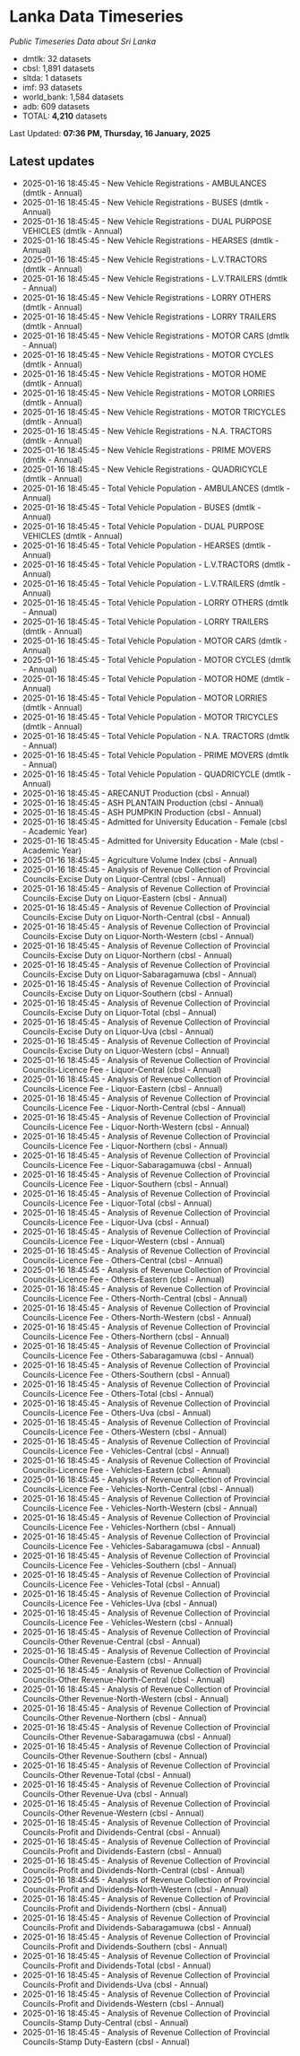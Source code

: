 # Lanka Data Timeseries
*Public Timeseries Data about Sri Lanka*

* dmtlk: 32 datasets
* cbsl: 1,891 datasets
* sltda: 1 datasets
* imf: 93 datasets
* world_bank: 1,584 datasets
* adb: 609 datasets
* TOTAL: **4,210** datasets

Last Updated: **07:36 PM, Thursday, 16 January, 2025**

## Latest updates

* 2025-01-16 18:45:45 - New Vehicle Registrations - AMBULANCES (dmtlk - Annual)
* 2025-01-16 18:45:45 - New Vehicle Registrations - BUSES (dmtlk - Annual)
* 2025-01-16 18:45:45 - New Vehicle Registrations - DUAL PURPOSE VEHICLES (dmtlk - Annual)
* 2025-01-16 18:45:45 - New Vehicle Registrations - HEARSES (dmtlk - Annual)
* 2025-01-16 18:45:45 - New Vehicle Registrations - L.V.TRACTORS (dmtlk - Annual)
* 2025-01-16 18:45:45 - New Vehicle Registrations - L.V.TRAILERS (dmtlk - Annual)
* 2025-01-16 18:45:45 - New Vehicle Registrations - LORRY OTHERS (dmtlk - Annual)
* 2025-01-16 18:45:45 - New Vehicle Registrations - LORRY TRAILERS (dmtlk - Annual)
* 2025-01-16 18:45:45 - New Vehicle Registrations - MOTOR CARS (dmtlk - Annual)
* 2025-01-16 18:45:45 - New Vehicle Registrations - MOTOR CYCLES (dmtlk - Annual)
* 2025-01-16 18:45:45 - New Vehicle Registrations - MOTOR HOME (dmtlk - Annual)
* 2025-01-16 18:45:45 - New Vehicle Registrations - MOTOR LORRIES (dmtlk - Annual)
* 2025-01-16 18:45:45 - New Vehicle Registrations - MOTOR TRICYCLES (dmtlk - Annual)
* 2025-01-16 18:45:45 - New Vehicle Registrations - N.A. TRACTORS (dmtlk - Annual)
* 2025-01-16 18:45:45 - New Vehicle Registrations - PRIME MOVERS (dmtlk - Annual)
* 2025-01-16 18:45:45 - New Vehicle Registrations - QUADRICYCLE (dmtlk - Annual)
* 2025-01-16 18:45:45 - Total Vehicle Population - AMBULANCES (dmtlk - Annual)
* 2025-01-16 18:45:45 - Total Vehicle Population - BUSES (dmtlk - Annual)
* 2025-01-16 18:45:45 - Total Vehicle Population - DUAL PURPOSE VEHICLES (dmtlk - Annual)
* 2025-01-16 18:45:45 - Total Vehicle Population - HEARSES (dmtlk - Annual)
* 2025-01-16 18:45:45 - Total Vehicle Population - L.V.TRACTORS (dmtlk - Annual)
* 2025-01-16 18:45:45 - Total Vehicle Population - L.V.TRAILERS (dmtlk - Annual)
* 2025-01-16 18:45:45 - Total Vehicle Population - LORRY OTHERS (dmtlk - Annual)
* 2025-01-16 18:45:45 - Total Vehicle Population - LORRY TRAILERS (dmtlk - Annual)
* 2025-01-16 18:45:45 - Total Vehicle Population - MOTOR CARS (dmtlk - Annual)
* 2025-01-16 18:45:45 - Total Vehicle Population - MOTOR CYCLES (dmtlk - Annual)
* 2025-01-16 18:45:45 - Total Vehicle Population - MOTOR HOME (dmtlk - Annual)
* 2025-01-16 18:45:45 - Total Vehicle Population - MOTOR LORRIES (dmtlk - Annual)
* 2025-01-16 18:45:45 - Total Vehicle Population - MOTOR TRICYCLES (dmtlk - Annual)
* 2025-01-16 18:45:45 - Total Vehicle Population - N.A. TRACTORS (dmtlk - Annual)
* 2025-01-16 18:45:45 - Total Vehicle Population - PRIME MOVERS (dmtlk - Annual)
* 2025-01-16 18:45:45 - Total Vehicle Population - QUADRICYCLE (dmtlk - Annual)
* 2025-01-16 18:45:45 - ARECANUT Production (cbsl - Annual)
* 2025-01-16 18:45:45 - ASH PLANTAIN Production (cbsl - Annual)
* 2025-01-16 18:45:45 - ASH PUMPKIN Production (cbsl - Annual)
* 2025-01-16 18:45:45 - Admitted for University Education - Female (cbsl - Academic Year)
* 2025-01-16 18:45:45 - Admitted for University Education - Male (cbsl - Academic Year)
* 2025-01-16 18:45:45 - Agriculture Volume Index (cbsl - Annual)
* 2025-01-16 18:45:45 - Analysis of Revenue Collection of Provincial Councils-Excise Duty on Liquor-Central (cbsl - Annual)
* 2025-01-16 18:45:45 - Analysis of Revenue Collection of Provincial Councils-Excise Duty on Liquor-Eastern (cbsl - Annual)
* 2025-01-16 18:45:45 - Analysis of Revenue Collection of Provincial Councils-Excise Duty on Liquor-North-Central (cbsl - Annual)
* 2025-01-16 18:45:45 - Analysis of Revenue Collection of Provincial Councils-Excise Duty on Liquor-North-Western (cbsl - Annual)
* 2025-01-16 18:45:45 - Analysis of Revenue Collection of Provincial Councils-Excise Duty on Liquor-Northern (cbsl - Annual)
* 2025-01-16 18:45:45 - Analysis of Revenue Collection of Provincial Councils-Excise Duty on Liquor-Sabaragamuwa (cbsl - Annual)
* 2025-01-16 18:45:45 - Analysis of Revenue Collection of Provincial Councils-Excise Duty on Liquor-Southern (cbsl - Annual)
* 2025-01-16 18:45:45 - Analysis of Revenue Collection of Provincial Councils-Excise Duty on Liquor-Total (cbsl - Annual)
* 2025-01-16 18:45:45 - Analysis of Revenue Collection of Provincial Councils-Excise Duty on Liquor-Uva (cbsl - Annual)
* 2025-01-16 18:45:45 - Analysis of Revenue Collection of Provincial Councils-Excise Duty on Liquor-Western (cbsl - Annual)
* 2025-01-16 18:45:45 - Analysis of Revenue Collection of Provincial Councils-Licence Fee - Liquor-Central (cbsl - Annual)
* 2025-01-16 18:45:45 - Analysis of Revenue Collection of Provincial Councils-Licence Fee - Liquor-Eastern (cbsl - Annual)
* 2025-01-16 18:45:45 - Analysis of Revenue Collection of Provincial Councils-Licence Fee - Liquor-North-Central (cbsl - Annual)
* 2025-01-16 18:45:45 - Analysis of Revenue Collection of Provincial Councils-Licence Fee - Liquor-North-Western (cbsl - Annual)
* 2025-01-16 18:45:45 - Analysis of Revenue Collection of Provincial Councils-Licence Fee - Liquor-Northern (cbsl - Annual)
* 2025-01-16 18:45:45 - Analysis of Revenue Collection of Provincial Councils-Licence Fee - Liquor-Sabaragamuwa (cbsl - Annual)
* 2025-01-16 18:45:45 - Analysis of Revenue Collection of Provincial Councils-Licence Fee - Liquor-Southern (cbsl - Annual)
* 2025-01-16 18:45:45 - Analysis of Revenue Collection of Provincial Councils-Licence Fee - Liquor-Total (cbsl - Annual)
* 2025-01-16 18:45:45 - Analysis of Revenue Collection of Provincial Councils-Licence Fee - Liquor-Uva (cbsl - Annual)
* 2025-01-16 18:45:45 - Analysis of Revenue Collection of Provincial Councils-Licence Fee - Liquor-Western (cbsl - Annual)
* 2025-01-16 18:45:45 - Analysis of Revenue Collection of Provincial Councils-Licence Fee - Others-Central (cbsl - Annual)
* 2025-01-16 18:45:45 - Analysis of Revenue Collection of Provincial Councils-Licence Fee - Others-Eastern (cbsl - Annual)
* 2025-01-16 18:45:45 - Analysis of Revenue Collection of Provincial Councils-Licence Fee - Others-North-Central (cbsl - Annual)
* 2025-01-16 18:45:45 - Analysis of Revenue Collection of Provincial Councils-Licence Fee - Others-North-Western (cbsl - Annual)
* 2025-01-16 18:45:45 - Analysis of Revenue Collection of Provincial Councils-Licence Fee - Others-Northern (cbsl - Annual)
* 2025-01-16 18:45:45 - Analysis of Revenue Collection of Provincial Councils-Licence Fee - Others-Sabaragamuwa (cbsl - Annual)
* 2025-01-16 18:45:45 - Analysis of Revenue Collection of Provincial Councils-Licence Fee - Others-Southern (cbsl - Annual)
* 2025-01-16 18:45:45 - Analysis of Revenue Collection of Provincial Councils-Licence Fee - Others-Total (cbsl - Annual)
* 2025-01-16 18:45:45 - Analysis of Revenue Collection of Provincial Councils-Licence Fee - Others-Uva (cbsl - Annual)
* 2025-01-16 18:45:45 - Analysis of Revenue Collection of Provincial Councils-Licence Fee - Others-Western (cbsl - Annual)
* 2025-01-16 18:45:45 - Analysis of Revenue Collection of Provincial Councils-Licence Fee - Vehicles-Central (cbsl - Annual)
* 2025-01-16 18:45:45 - Analysis of Revenue Collection of Provincial Councils-Licence Fee - Vehicles-Eastern (cbsl - Annual)
* 2025-01-16 18:45:45 - Analysis of Revenue Collection of Provincial Councils-Licence Fee - Vehicles-North-Central (cbsl - Annual)
* 2025-01-16 18:45:45 - Analysis of Revenue Collection of Provincial Councils-Licence Fee - Vehicles-North-Western (cbsl - Annual)
* 2025-01-16 18:45:45 - Analysis of Revenue Collection of Provincial Councils-Licence Fee - Vehicles-Northern (cbsl - Annual)
* 2025-01-16 18:45:45 - Analysis of Revenue Collection of Provincial Councils-Licence Fee - Vehicles-Sabaragamuwa (cbsl - Annual)
* 2025-01-16 18:45:45 - Analysis of Revenue Collection of Provincial Councils-Licence Fee - Vehicles-Southern (cbsl - Annual)
* 2025-01-16 18:45:45 - Analysis of Revenue Collection of Provincial Councils-Licence Fee - Vehicles-Total (cbsl - Annual)
* 2025-01-16 18:45:45 - Analysis of Revenue Collection of Provincial Councils-Licence Fee - Vehicles-Uva (cbsl - Annual)
* 2025-01-16 18:45:45 - Analysis of Revenue Collection of Provincial Councils-Licence Fee - Vehicles-Western (cbsl - Annual)
* 2025-01-16 18:45:45 - Analysis of Revenue Collection of Provincial Councils-Other Revenue-Central (cbsl - Annual)
* 2025-01-16 18:45:45 - Analysis of Revenue Collection of Provincial Councils-Other Revenue-Eastern (cbsl - Annual)
* 2025-01-16 18:45:45 - Analysis of Revenue Collection of Provincial Councils-Other Revenue-North-Central (cbsl - Annual)
* 2025-01-16 18:45:45 - Analysis of Revenue Collection of Provincial Councils-Other Revenue-North-Western (cbsl - Annual)
* 2025-01-16 18:45:45 - Analysis of Revenue Collection of Provincial Councils-Other Revenue-Northern (cbsl - Annual)
* 2025-01-16 18:45:45 - Analysis of Revenue Collection of Provincial Councils-Other Revenue-Sabaragamuwa (cbsl - Annual)
* 2025-01-16 18:45:45 - Analysis of Revenue Collection of Provincial Councils-Other Revenue-Southern (cbsl - Annual)
* 2025-01-16 18:45:45 - Analysis of Revenue Collection of Provincial Councils-Other Revenue-Total (cbsl - Annual)
* 2025-01-16 18:45:45 - Analysis of Revenue Collection of Provincial Councils-Other Revenue-Uva (cbsl - Annual)
* 2025-01-16 18:45:45 - Analysis of Revenue Collection of Provincial Councils-Other Revenue-Western (cbsl - Annual)
* 2025-01-16 18:45:45 - Analysis of Revenue Collection of Provincial Councils-Profit and Dividends-Central (cbsl - Annual)
* 2025-01-16 18:45:45 - Analysis of Revenue Collection of Provincial Councils-Profit and Dividends-Eastern (cbsl - Annual)
* 2025-01-16 18:45:45 - Analysis of Revenue Collection of Provincial Councils-Profit and Dividends-North-Central (cbsl - Annual)
* 2025-01-16 18:45:45 - Analysis of Revenue Collection of Provincial Councils-Profit and Dividends-North-Western (cbsl - Annual)
* 2025-01-16 18:45:45 - Analysis of Revenue Collection of Provincial Councils-Profit and Dividends-Northern (cbsl - Annual)
* 2025-01-16 18:45:45 - Analysis of Revenue Collection of Provincial Councils-Profit and Dividends-Sabaragamuwa (cbsl - Annual)
* 2025-01-16 18:45:45 - Analysis of Revenue Collection of Provincial Councils-Profit and Dividends-Southern (cbsl - Annual)
* 2025-01-16 18:45:45 - Analysis of Revenue Collection of Provincial Councils-Profit and Dividends-Total (cbsl - Annual)
* 2025-01-16 18:45:45 - Analysis of Revenue Collection of Provincial Councils-Profit and Dividends-Uva (cbsl - Annual)
* 2025-01-16 18:45:45 - Analysis of Revenue Collection of Provincial Councils-Profit and Dividends-Western (cbsl - Annual)
* 2025-01-16 18:45:45 - Analysis of Revenue Collection of Provincial Councils-Stamp Duty-Central (cbsl - Annual)
* 2025-01-16 18:45:45 - Analysis of Revenue Collection of Provincial Councils-Stamp Duty-Eastern (cbsl - Annual)
